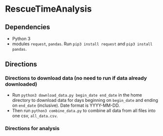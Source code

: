 # RescueTimeAnalysis

## Dependencies
- Python 3
- modules `request`,  `pandas`. Run `pip3 install request` and `pip3 install pandas`.

## Directions

### Directions to download data (no need to run if data already downloaded)
- Run `python3 download_data.py begin_date end_date` in the home directory to download data for days beginning on `begin_date` and ending on `end_date` (inclusive). Date format is YYYY-MM-DD.
- Then run `python3 combine_data.py` to combine all data from all files into one csv, `all_data.csv`.

### Directions for analysis
